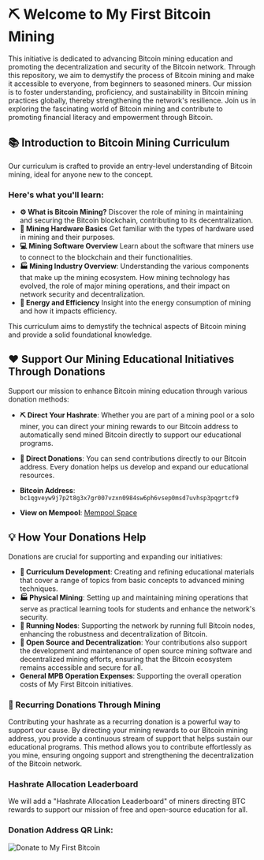 # :pick: Welcome to My First Bitcoin Mining

This initiative is dedicated to advancing Bitcoin mining education and promoting the decentralization and security of the Bitcoin network. Through this repository, we aim to demystify the process of Bitcoin mining and make it accessible to everyone, from beginners to seasoned miners. Our mission is to foster understanding, proficiency, and sustainability in Bitcoin mining practices globally, thereby strengthening the network's resilience. Join us in exploring the fascinating world of Bitcoin mining and contribute to promoting financial literacy and empowerment through Bitcoin.

## :books: Introduction to Bitcoin Mining Curriculum

Our curriculum is crafted to provide an entry-level understanding of Bitcoin mining, ideal for anyone new to the concept. 
### Here's what you'll learn:

- **:gear: What is Bitcoin Mining?** Discover the role of mining in maintaining and securing the Bitcoin blockchain, contributing to its decentralization.
- **:hammer: Mining Hardware Basics** Get familiar with the types of hardware used in mining and their purposes.
- **:computer: Mining Software Overview** Learn about the software that miners use to connect to the blockchain and their functionalities.
- **:factory: Mining Industry Overview**: Understanding the various components that make up the mining ecosystem. How mining technology has evolved, the role of major mining operations, and their impact on network security and decentralization.
- **:battery: Energy and Efficiency** Insight into the energy consumption of mining and how it impacts efficiency.

This curriculum aims to demystify the technical aspects of Bitcoin mining and provide a solid foundational knowledge.

## :heart: Support Our Mining Educational Initiatives Through Donations

Support our mission to enhance Bitcoin mining education through various donation methods:

- **:pick: Direct Your Hashrate**: Whether you are part of a mining pool or a solo miner, you can direct your mining rewards to our Bitcoin address to automatically send mined Bitcoin directly to support our educational programs.

- **:money_with_wings: Direct Donations**: You can send contributions directly to our Bitcoin address. Every donation helps us develop and expand our educational resources.

- **Bitcoin Address**: `bc1qgveyw9j7p2t8g3x7gr007vzxn0984sw6ph6vsep0msd7uvhsp3pqgrtcf9`
- **View on Mempool**: [Mempool Space](https://mempool.space/address/bc1qgveyw9j7p2t8g3x7gr007vzxn0984sw6ph6vsep0msd7uvhsp3pqgrtcf9)

## :bulb: How Your Donations Help

Donations are crucial for supporting and expanding our initiatives:

- **:pencil: Curriculum Development**: Creating and refining educational materials that cover a range of topics from basic concepts to advanced mining techniques.
- **:factory: Physical Mining**: Setting up and maintaining mining operations that serve as practical learning tools for students and enhance the network's security.
- **:satellite: Running Nodes**: Supporting the network by running full Bitcoin nodes, enhancing the robustness and decentralization of Bitcoin.
- **:open_hands: Open Source and Decentralization**: Your contributions also support the development and maintenance of open source mining software and decentralized mining efforts, ensuring that the Bitcoin ecosystem remains accessible and secure for all.
- **General MPB Operation Expenses**: Supporting the overall operation costs of My First Bitcoin initiatives.

### :repeat: Recurring Donations Through Mining

Contributing your hashrate as a recurring donation is a powerful way to support our cause. By directing your mining rewards to our Bitcoin mining address, you provide a continuous stream of support that helps sustain our educational programs. This method allows you to contribute effortlessly as you mine, ensuring ongoing support and strengthening the decentralization of the Bitcoin network.

### Hashrate Allocation Leaderboard

We will add a "Hashrate Allocation Leaderboard" of miners directing BTC rewards to support our mission of free and open-source education for all.

### Donation Address QR Link: 
![Donate to My First Bitcoin](https://github.com/MyFirstBitcoin/Mining/blob/main/QR%20MFB%20MIning%20Address.png) 

